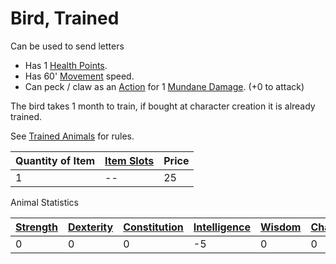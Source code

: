 # Bird, Trained

Can be used to send letters
- Has 1 [Health Points](../../../../../Player%20Characters/Derived%20Statistics/Health%20Points.md). 
- Has 60' [Movement](../../../../../Game%20Procedures/Movement.md) speed.
- Can peck / claw as an [Action](../../../../../Game%20Procedures/Action.md) for 1 [Mundane Damage](../../../../../Damage%20Types/Mundane%20Damage.md). (+0 to attack)

The bird takes 1 month to train, if bought at character creation it is already trained.

See [Trained Animals](../../../Trained%20Animals.md) for rules.

| Quantity of Item | [Item Slots](../../../../../Player%20Characters/Derived%20Statistics/Item%20Slots.md) | Price |
| ---------------- | ------------------------------------------------------------------------------------- | ----- |
| 1                | --                                                                                    | 25    |
Animal Statistics

| [Strength](../../../../../Player%20Characters/Chosen%20Statistics/Strength.md) | [Dexterity](../../../../../Player%20Characters/Chosen%20Statistics/Dexterity.md) | [Constitution](../../../../../Player%20Characters/Chosen%20Statistics/Constitution.md) | [Intelligence](../../../../../Player%20Characters/Chosen%20Statistics/Intelligence.md) | [Wisdom](../../../../../Player%20Characters/Chosen%20Statistics/Wisdom.md)<br> | [Charisma](../../../../../Player%20Characters/Chosen%20Statistics/Charisma.md)<br> |
| ------------------------------------------------------------------------------ | -------------------------------------------------------------------------------- | -------------------------------------------------------------------------------------- | -------------------------------------------------------------------------------------- | ------------------------------------------------------------------------------ | ---------------------------------------------------------------------------------- |
| 0                                                                              | 0                                                                                | 0                                                                                      | -5                                                                                     | 0                                                                              | 0                                                                                  |
